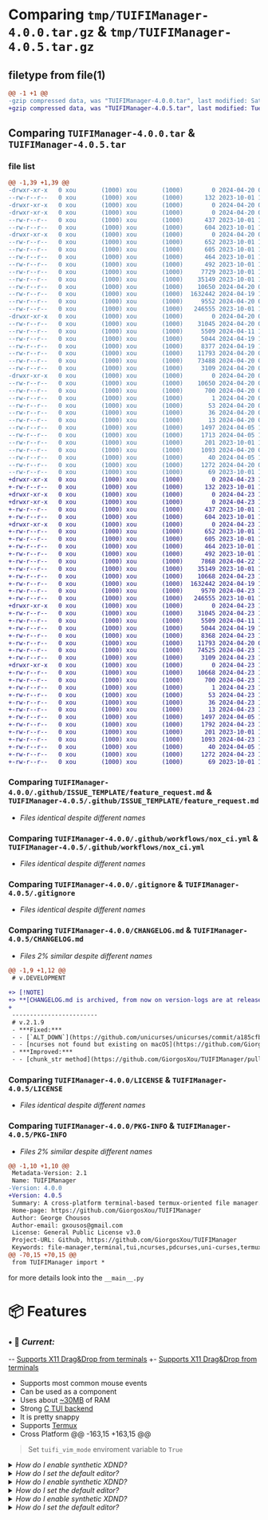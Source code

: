 # Comparing `tmp/TUIFIManager-4.0.0.tar.gz` & `tmp/TUIFIManager-4.0.5.tar.gz`

## filetype from file(1)

```diff
@@ -1 +1 @@
-gzip compressed data, was "TUIFIManager-4.0.0.tar", last modified: Sat Apr 20 09:35:48 2024, max compression
+gzip compressed data, was "TUIFIManager-4.0.5.tar", last modified: Tue Apr 23 17:46:12 2024, max compression
```

## Comparing `TUIFIManager-4.0.0.tar` & `TUIFIManager-4.0.5.tar`

### file list

```diff
@@ -1,39 +1,39 @@
-drwxr-xr-x   0 xou       (1000) xou       (1000)        0 2024-04-20 09:35:48.899902 TUIFIManager-4.0.0/
--rw-r--r--   0 xou       (1000) xou       (1000)      132 2023-10-01 12:46:14.000000 TUIFIManager-4.0.0/.gitattributes
-drwxr-xr-x   0 xou       (1000) xou       (1000)        0 2024-04-20 09:35:48.893235 TUIFIManager-4.0.0/.github/
-drwxr-xr-x   0 xou       (1000) xou       (1000)        0 2024-04-20 09:35:48.896569 TUIFIManager-4.0.0/.github/ISSUE_TEMPLATE/
--rw-r--r--   0 xou       (1000) xou       (1000)      437 2023-10-01 12:46:14.000000 TUIFIManager-4.0.0/.github/ISSUE_TEMPLATE/bug_report.md
--rw-r--r--   0 xou       (1000) xou       (1000)      604 2023-10-01 12:46:14.000000 TUIFIManager-4.0.0/.github/ISSUE_TEMPLATE/feature_request.md
-drwxr-xr-x   0 xou       (1000) xou       (1000)        0 2024-04-20 09:35:48.896569 TUIFIManager-4.0.0/.github/workflows/
--rw-r--r--   0 xou       (1000) xou       (1000)      652 2023-10-01 12:46:14.000000 TUIFIManager-4.0.0/.github/workflows/nox_ci.yml
--rw-r--r--   0 xou       (1000) xou       (1000)      605 2023-10-01 12:46:14.000000 TUIFIManager-4.0.0/.gitignore
--rw-r--r--   0 xou       (1000) xou       (1000)      464 2023-10-01 12:46:14.000000 TUIFIManager-4.0.0/.scrutinizer.yml
--rw-r--r--   0 xou       (1000) xou       (1000)      492 2023-10-01 12:46:14.000000 TUIFIManager-4.0.0/.sourcery.yaml
--rw-r--r--   0 xou       (1000) xou       (1000)     7729 2023-10-01 12:46:14.000000 TUIFIManager-4.0.0/CHANGELOG.md
--rw-r--r--   0 xou       (1000) xou       (1000)    35149 2023-10-01 12:46:14.000000 TUIFIManager-4.0.0/LICENSE
--rw-r--r--   0 xou       (1000) xou       (1000)    10650 2024-04-20 09:35:48.899902 TUIFIManager-4.0.0/PKG-INFO
--rw-r--r--   0 xou       (1000) xou       (1000)  1632442 2024-04-19 15:58:04.000000 TUIFIManager-4.0.0/Peek.gif
--rw-r--r--   0 xou       (1000) xou       (1000)     9552 2024-04-20 09:09:44.000000 TUIFIManager-4.0.0/README.md
--rw-r--r--   0 xou       (1000) xou       (1000)   246555 2023-10-01 12:46:14.000000 TUIFIManager-4.0.0/TUIFI.png
-drwxr-xr-x   0 xou       (1000) xou       (1000)        0 2024-04-20 09:35:48.899902 TUIFIManager-4.0.0/TUIFIManager/
--rw-r--r--   0 xou       (1000) xou       (1000)    31045 2024-04-20 08:55:24.000000 TUIFIManager-4.0.0/TUIFIManager/TUIFIProfile.py
--rw-r--r--   0 xou       (1000) xou       (1000)     5509 2024-04-11 13:08:50.000000 TUIFIManager-4.0.0/TUIFIManager/TUIFile.py
--rw-r--r--   0 xou       (1000) xou       (1000)     5044 2024-04-19 15:56:05.000000 TUIFIManager-4.0.0/TUIFIManager/TUIMenu.py
--rw-r--r--   0 xou       (1000) xou       (1000)     8377 2024-04-19 15:58:04.000000 TUIFIManager-4.0.0/TUIFIManager/TUISynthXDND.py
--rw-r--r--   0 xou       (1000) xou       (1000)    11793 2024-04-20 08:55:32.000000 TUIFIManager-4.0.0/TUIFIManager/TUItilities.py
--rw-r--r--   0 xou       (1000) xou       (1000)    73488 2024-04-20 09:24:19.000000 TUIFIManager-4.0.0/TUIFIManager/__init__.py
--rw-r--r--   0 xou       (1000) xou       (1000)     3109 2024-04-20 09:24:48.000000 TUIFIManager-4.0.0/TUIFIManager/__main__.py
-drwxr-xr-x   0 xou       (1000) xou       (1000)        0 2024-04-20 09:35:48.899902 TUIFIManager-4.0.0/TUIFIManager.egg-info/
--rw-r--r--   0 xou       (1000) xou       (1000)    10650 2024-04-20 09:35:48.000000 TUIFIManager-4.0.0/TUIFIManager.egg-info/PKG-INFO
--rw-r--r--   0 xou       (1000) xou       (1000)      700 2024-04-20 09:35:48.000000 TUIFIManager-4.0.0/TUIFIManager.egg-info/SOURCES.txt
--rw-r--r--   0 xou       (1000) xou       (1000)        1 2024-04-20 09:35:48.000000 TUIFIManager-4.0.0/TUIFIManager.egg-info/dependency_links.txt
--rw-r--r--   0 xou       (1000) xou       (1000)       53 2024-04-20 09:35:48.000000 TUIFIManager-4.0.0/TUIFIManager.egg-info/entry_points.txt
--rw-r--r--   0 xou       (1000) xou       (1000)       36 2024-04-20 09:35:48.000000 TUIFIManager-4.0.0/TUIFIManager.egg-info/requires.txt
--rw-r--r--   0 xou       (1000) xou       (1000)       13 2024-04-20 09:35:48.000000 TUIFIManager-4.0.0/TUIFIManager.egg-info/top_level.txt
--rw-r--r--   0 xou       (1000) xou       (1000)     1497 2024-04-05 13:07:00.000000 TUIFIManager-4.0.0/flake.lock
--rw-r--r--   0 xou       (1000) xou       (1000)     1713 2024-04-05 19:20:12.000000 TUIFIManager-4.0.0/flake.nix
--rw-r--r--   0 xou       (1000) xou       (1000)      201 2023-10-01 12:46:14.000000 TUIFIManager-4.0.0/noxfile.py
--rw-r--r--   0 xou       (1000) xou       (1000)     1093 2024-04-20 09:23:34.000000 TUIFIManager-4.0.0/pyproject.toml
--rw-r--r--   0 xou       (1000) xou       (1000)       40 2024-04-05 13:07:00.000000 TUIFIManager-4.0.0/requirements.txt
--rw-r--r--   0 xou       (1000) xou       (1000)     1272 2024-04-20 09:35:48.899902 TUIFIManager-4.0.0/setup.cfg
--rw-r--r--   0 xou       (1000) xou       (1000)       69 2023-10-01 12:46:14.000000 TUIFIManager-4.0.0/setup.py
+drwxr-xr-x   0 xou       (1000) xou       (1000)        0 2024-04-23 17:46:12.939638 TUIFIManager-4.0.5/
+-rw-r--r--   0 xou       (1000) xou       (1000)      132 2023-10-01 12:46:14.000000 TUIFIManager-4.0.5/.gitattributes
+drwxr-xr-x   0 xou       (1000) xou       (1000)        0 2024-04-23 17:46:12.919638 TUIFIManager-4.0.5/.github/
+drwxr-xr-x   0 xou       (1000) xou       (1000)        0 2024-04-23 17:46:12.936304 TUIFIManager-4.0.5/.github/ISSUE_TEMPLATE/
+-rw-r--r--   0 xou       (1000) xou       (1000)      437 2023-10-01 12:46:14.000000 TUIFIManager-4.0.5/.github/ISSUE_TEMPLATE/bug_report.md
+-rw-r--r--   0 xou       (1000) xou       (1000)      604 2023-10-01 12:46:14.000000 TUIFIManager-4.0.5/.github/ISSUE_TEMPLATE/feature_request.md
+drwxr-xr-x   0 xou       (1000) xou       (1000)        0 2024-04-23 17:46:12.939638 TUIFIManager-4.0.5/.github/workflows/
+-rw-r--r--   0 xou       (1000) xou       (1000)      652 2023-10-01 12:46:14.000000 TUIFIManager-4.0.5/.github/workflows/nox_ci.yml
+-rw-r--r--   0 xou       (1000) xou       (1000)      605 2023-10-01 12:46:14.000000 TUIFIManager-4.0.5/.gitignore
+-rw-r--r--   0 xou       (1000) xou       (1000)      464 2023-10-01 12:46:14.000000 TUIFIManager-4.0.5/.scrutinizer.yml
+-rw-r--r--   0 xou       (1000) xou       (1000)      492 2023-10-01 12:46:14.000000 TUIFIManager-4.0.5/.sourcery.yaml
+-rw-r--r--   0 xou       (1000) xou       (1000)     7868 2024-04-22 12:52:13.000000 TUIFIManager-4.0.5/CHANGELOG.md
+-rw-r--r--   0 xou       (1000) xou       (1000)    35149 2023-10-01 12:46:14.000000 TUIFIManager-4.0.5/LICENSE
+-rw-r--r--   0 xou       (1000) xou       (1000)    10668 2024-04-23 17:46:12.939638 TUIFIManager-4.0.5/PKG-INFO
+-rw-r--r--   0 xou       (1000) xou       (1000)  1632442 2024-04-19 15:58:04.000000 TUIFIManager-4.0.5/Peek.gif
+-rw-r--r--   0 xou       (1000) xou       (1000)     9570 2024-04-23 13:43:58.000000 TUIFIManager-4.0.5/README.md
+-rw-r--r--   0 xou       (1000) xou       (1000)   246555 2023-10-01 12:46:14.000000 TUIFIManager-4.0.5/TUIFI.png
+drwxr-xr-x   0 xou       (1000) xou       (1000)        0 2024-04-23 17:46:12.939638 TUIFIManager-4.0.5/TUIFIManager/
+-rw-r--r--   0 xou       (1000) xou       (1000)    31045 2024-04-23 17:34:12.000000 TUIFIManager-4.0.5/TUIFIManager/TUIFIProfile.py
+-rw-r--r--   0 xou       (1000) xou       (1000)     5509 2024-04-11 13:08:50.000000 TUIFIManager-4.0.5/TUIFIManager/TUIFile.py
+-rw-r--r--   0 xou       (1000) xou       (1000)     5044 2024-04-19 15:56:05.000000 TUIFIManager-4.0.5/TUIFIManager/TUIMenu.py
+-rw-r--r--   0 xou       (1000) xou       (1000)     8368 2024-04-23 15:42:02.000000 TUIFIManager-4.0.5/TUIFIManager/TUISynthXDND.py
+-rw-r--r--   0 xou       (1000) xou       (1000)    11793 2024-04-20 08:55:32.000000 TUIFIManager-4.0.5/TUIFIManager/TUItilities.py
+-rw-r--r--   0 xou       (1000) xou       (1000)    74525 2024-04-23 17:42:38.000000 TUIFIManager-4.0.5/TUIFIManager/__init__.py
+-rw-r--r--   0 xou       (1000) xou       (1000)     3109 2024-04-23 17:45:25.000000 TUIFIManager-4.0.5/TUIFIManager/__main__.py
+drwxr-xr-x   0 xou       (1000) xou       (1000)        0 2024-04-23 17:46:12.939638 TUIFIManager-4.0.5/TUIFIManager.egg-info/
+-rw-r--r--   0 xou       (1000) xou       (1000)    10668 2024-04-23 17:46:12.000000 TUIFIManager-4.0.5/TUIFIManager.egg-info/PKG-INFO
+-rw-r--r--   0 xou       (1000) xou       (1000)      700 2024-04-23 17:46:12.000000 TUIFIManager-4.0.5/TUIFIManager.egg-info/SOURCES.txt
+-rw-r--r--   0 xou       (1000) xou       (1000)        1 2024-04-23 17:46:12.000000 TUIFIManager-4.0.5/TUIFIManager.egg-info/dependency_links.txt
+-rw-r--r--   0 xou       (1000) xou       (1000)       53 2024-04-23 17:46:12.000000 TUIFIManager-4.0.5/TUIFIManager.egg-info/entry_points.txt
+-rw-r--r--   0 xou       (1000) xou       (1000)       36 2024-04-23 17:46:12.000000 TUIFIManager-4.0.5/TUIFIManager.egg-info/requires.txt
+-rw-r--r--   0 xou       (1000) xou       (1000)       13 2024-04-23 17:46:12.000000 TUIFIManager-4.0.5/TUIFIManager.egg-info/top_level.txt
+-rw-r--r--   0 xou       (1000) xou       (1000)     1497 2024-04-05 13:07:00.000000 TUIFIManager-4.0.5/flake.lock
+-rw-r--r--   0 xou       (1000) xou       (1000)     1792 2024-04-23 13:02:57.000000 TUIFIManager-4.0.5/flake.nix
+-rw-r--r--   0 xou       (1000) xou       (1000)      201 2023-10-01 12:46:14.000000 TUIFIManager-4.0.5/noxfile.py
+-rw-r--r--   0 xou       (1000) xou       (1000)     1093 2024-04-23 17:43:22.000000 TUIFIManager-4.0.5/pyproject.toml
+-rw-r--r--   0 xou       (1000) xou       (1000)       40 2024-04-05 13:07:00.000000 TUIFIManager-4.0.5/requirements.txt
+-rw-r--r--   0 xou       (1000) xou       (1000)     1272 2024-04-23 17:46:12.939638 TUIFIManager-4.0.5/setup.cfg
+-rw-r--r--   0 xou       (1000) xou       (1000)       69 2023-10-01 12:46:14.000000 TUIFIManager-4.0.5/setup.py
```

### Comparing `TUIFIManager-4.0.0/.github/ISSUE_TEMPLATE/feature_request.md` & `TUIFIManager-4.0.5/.github/ISSUE_TEMPLATE/feature_request.md`

 * *Files identical despite different names*

### Comparing `TUIFIManager-4.0.0/.github/workflows/nox_ci.yml` & `TUIFIManager-4.0.5/.github/workflows/nox_ci.yml`

 * *Files identical despite different names*

### Comparing `TUIFIManager-4.0.0/.gitignore` & `TUIFIManager-4.0.5/.gitignore`

 * *Files identical despite different names*

### Comparing `TUIFIManager-4.0.0/CHANGELOG.md` & `TUIFIManager-4.0.5/CHANGELOG.md`

 * *Files 2% similar despite different names*

```diff
@@ -1,9 +1,12 @@
 # v.DEVELOPMENT
 
+> [!NOTE]
+> **[CHANGELOG.md is archived, from now on version-logs are at releases](https://github.com/GiorgosXou/TUIFIManager/releases)**
+
 ------------------------
 # v.2.1.9
 - ***Fixed:***
 - - [`ALT_DOWN`](https://github.com/unicurses/unicurses/commit/a185cfb930d783f55c1efccd35e9ae23c0208a6e#diff-4f9493a5a3fb9e08d28013e7923bf5856d4368d076222caaa60c9a5e4a421f8c)
 - - [ncurses not found but existing on macOS](https://github.com/GiorgosXou/TUIFIManager/issues/28)
 - ***Improved:***
 - - [chunk_str method](https://github.com/GiorgosXou/TUIFIManager/pull/31)
```

### Comparing `TUIFIManager-4.0.0/LICENSE` & `TUIFIManager-4.0.5/LICENSE`

 * *Files identical despite different names*

### Comparing `TUIFIManager-4.0.0/PKG-INFO` & `TUIFIManager-4.0.5/PKG-INFO`

 * *Files 2% similar despite different names*

```diff
@@ -1,10 +1,10 @@
 Metadata-Version: 2.1
 Name: TUIFIManager
-Version: 4.0.0
+Version: 4.0.5
 Summary: A cross-platform terminal-based termux-oriented file manager.
 Home-page: https://github.com/GiorgosXou/TUIFIManager
 Author: George Chousos
 Author-email: gxousos@gmail.com
 License: General Public License v3.0
 Project-URL: Github, https://github.com/GiorgosXou/TUIFIManager
 Keywords: file-manager,terminal,tui,ncurses,pdcurses,uni-curses,termux,vim,vim-motions,cross-platform
@@ -70,15 +70,15 @@
 from TUIFIManager import *
 ```
 for more details look into the `__main__.py`
 
 
 # 📦 Features 
 ### • 📌 *Current:*
-- [Supports X11 Drag&Drop from terminals](#-customization 'set `tuifi_synth_dnd` enviroment variable to `True`. `pip install pynput PySide6 python-xlib`...')
+- [Supports X11 Drag&Drop from terminals](#-customization 'set `tuifi_synth_dnd` enviroment variable to `True`. `pip install requests pynput PySide6 python-xlib`...')
 - Supports most common mouse events 
 - Can be used as a component
 - Uses about [~30MB](## '80mb with synthetic xdnd') of RAM
 - Strong [C TUI backend](https://github.com/unicurses/unicurses 'Via Uni-Curses, a NCurses\\PDCurses wrapper')
 - It is pretty snappy <!-- Kinda lol -->
 - Supports [Termux](https://github.com/termux) 
 - Cross Platform 
@@ -163,15 +163,15 @@
 
 > Set `tuifi_vim_mode` enviroment variable to `True`
 
 </details>
 <details>
 <summary><i>How do I enable synthetic XDND?</i></summary>
 
-> set `tuifi_synth_dnd` enviroment variable to `True`. `pip install pynput PySide6 python-xlib`. Know it's expirimental! You'll need to adapt to it slightly, **use it as: Drag&drop + click afterwords where you want the file to be dropped.** [See also](https://github.com/GiorgosXou/TUIFIManager/discussions/92) and [this issue](https://github.com/GiorgosXou/TUIFIManager/issues/21)
+> set `tuifi_synth_dnd` enviroment variable to `True`. `pip install requests pynput PySide6 python-xlib`. Know it's expirimental! You'll need to adapt to it slightly, **use it as: Drag&drop + click afterwords where you want the file to be dropped.** [See also](https://github.com/GiorgosXou/TUIFIManager/discussions/92) and [this issue](https://github.com/GiorgosXou/TUIFIManager/issues/21)
 
 </details>
 <details>
 <summary><i>How do I set the default editor?</i></summary>
 
 > Set `tuifi_default_editor` enviroment variable to `vim` or whatever you prefer
```

#### html2text {}

```diff
@@ -1,8 +1,8 @@
-Metadata-Version: 2.1 Name: TUIFIManager Version: 4.0.0 Summary: A cross-
+Metadata-Version: 2.1 Name: TUIFIManager Version: 4.0.5 Summary: A cross-
 platform terminal-based termux-oriented file manager. Home-page: https://
 github.com/GiorgosXou/TUIFIManager Author: George Chousos Author-email:
 gxousos@gmail.com License: General Public License v3.0 Project-URL: Github,
 https://github.com/GiorgosXou/TUIFIManager Keywords: file-
 manager,terminal,tui,ncurses,pdcurses,uni-curses,termux,vim,vim-motions,cross-
 platform Platform: unix Platform: linux Platform: osx Platform: cygwin
 Platform: windows Classifier: Intended Audience :: Developers Classifier:
@@ -27,17 +27,17 @@
 # âï¸ Installation ```terminal sudo pip3 install tuifimanager --upgrade ```
 ```terminal pip3 install TUIFIManager --upgrade ``` or just ^^^ if it works for
 you. *(eg. on termux?)* # ð¥ Usage Run `tuifi` in your terminal to use it as
 is or import it in one of your [Uni-Curses](https://github.com/unicurses/
 unicurses) project as a component like: ```python from TUIFIManager import *
 ``` for more details look into the `__main__.py` # ð¦ Features ### â¢ ð
 *Current:* - [Supports X11 Drag&Drop from terminals](#-customization 'set
-`tuifi_synth_dnd` enviroment variable to `True`. `pip install pynput PySide6
-python-xlib`...') - Supports most common mouse events - Can be used as a
-component - Uses about [~30MB](## '80mb with synthetic xdnd') of RAM - Strong
+`tuifi_synth_dnd` enviroment variable to `True`. `pip install requests pynput
+PySide6 python-xlib`...') - Supports most common mouse events - Can be used as
+a component - Uses about [~30MB](## '80mb with synthetic xdnd') of RAM - Strong
 [C TUI backend](https://github.com/unicurses/unicurses 'Via Uni-Curses, a
 NCurses\\PDCurses wrapper') - It is pretty snappy - Supports [Termux](https://
 github.com/termux) - Cross Platform - and more ### â¢ ð® *Desired:* - Macros
 - [Treeview](## 'Via a `WindowPad`') - Undo\Redo - Improved UI - Multiple tabs
 - [Sixel support](https://github.com/GiorgosXou/TUIFIManager/issues/
 86#issuecomment-2016846146) - Effect on cutted Files - Multithread performance
 # â¨ï¸ Keybindings In `vim_mode` both normal and vim shortcuts work | Normal
@@ -77,16 +77,16 @@
 in `vim_mode`. In this case you can first press space-bar before proceeding
 with `owv` or with any other already reserved starting key, or just change it.
 **Additionally** there are also some "static" ones like the `m`+character which
 marks the current directory into the character, so you can navigate back to it
 by using \` or `;`+that_character # ð Documentation Work in progress
 ð ï¸ð ... # ð­ Customization How do I enable vim_mode? > Set
 `tuifi_vim_mode` enviroment variable to `True` How do I enable synthetic XDND?
-> set `tuifi_synth_dnd` enviroment variable to `True`. `pip install pynput
-PySide6 python-xlib`. Know it's expirimental! You'll need to adapt to it
+> set `tuifi_synth_dnd` enviroment variable to `True`. `pip install requests
+pynput PySide6 python-xlib`. Know it's expirimental! You'll need to adapt to it
 slightly, **use it as: Drag&drop + click afterwords where you want the file to
 be dropped.** [See also](https://github.com/GiorgosXou/TUIFIManager/
 discussions/92) and [this issue](https://github.com/GiorgosXou/TUIFIManager/
 issues/21) How do I set the default editor? > Set `tuifi_default_editor`
 enviroment variable to `vim` or whatever you prefer How do I disable the auto-
 find-mode? > You can just set `tuifi_auto_find_on_typing` enviroment variable
 to `False` How do I change the scroll sensitivity? > You can set either or both
```

### Comparing `TUIFIManager-4.0.0/Peek.gif` & `TUIFIManager-4.0.5/Peek.gif`

 * *Files identical despite different names*

### Comparing `TUIFIManager-4.0.0/README.md` & `TUIFIManager-4.0.5/README.md`

 * *Files 1% similar despite different names*

```diff
@@ -41,15 +41,15 @@
 from TUIFIManager import *
 ```
 for more details look into the `__main__.py`
 
 
 # 📦 Features 
 ### • 📌 *Current:*
-- [Supports X11 Drag&Drop from terminals](#-customization 'set `tuifi_synth_dnd` enviroment variable to `True`. `pip install pynput PySide6 python-xlib`...')
+- [Supports X11 Drag&Drop from terminals](#-customization 'set `tuifi_synth_dnd` enviroment variable to `True`. `pip install requests pynput PySide6 python-xlib`...')
 - Supports most common mouse events 
 - Can be used as a component
 - Uses about [~30MB](## '80mb with synthetic xdnd') of RAM
 - Strong [C TUI backend](https://github.com/unicurses/unicurses 'Via Uni-Curses, a NCurses\\PDCurses wrapper')
 - It is pretty snappy <!-- Kinda lol -->
 - Supports [Termux](https://github.com/termux) 
 - Cross Platform 
@@ -134,15 +134,15 @@
 
 > Set `tuifi_vim_mode` enviroment variable to `True`
 
 </details>
 <details>
 <summary><i>How do I enable synthetic XDND?</i></summary>
 
-> set `tuifi_synth_dnd` enviroment variable to `True`. `pip install pynput PySide6 python-xlib`. Know it's expirimental! You'll need to adapt to it slightly, **use it as: Drag&drop + click afterwords where you want the file to be dropped.** [See also](https://github.com/GiorgosXou/TUIFIManager/discussions/92) and [this issue](https://github.com/GiorgosXou/TUIFIManager/issues/21)
+> set `tuifi_synth_dnd` enviroment variable to `True`. `pip install requests pynput PySide6 python-xlib`. Know it's expirimental! You'll need to adapt to it slightly, **use it as: Drag&drop + click afterwords where you want the file to be dropped.** [See also](https://github.com/GiorgosXou/TUIFIManager/discussions/92) and [this issue](https://github.com/GiorgosXou/TUIFIManager/issues/21)
 
 </details>
 <details>
 <summary><i>How do I set the default editor?</i></summary>
 
 > Set `tuifi_default_editor` enviroment variable to `vim` or whatever you prefer
```

#### html2text {}

```diff
@@ -12,17 +12,17 @@
 # âï¸ Installation ```terminal sudo pip3 install tuifimanager --upgrade ```
 ```terminal pip3 install TUIFIManager --upgrade ``` or just ^^^ if it works for
 you. *(eg. on termux?)* # ð¥ Usage Run `tuifi` in your terminal to use it as
 is or import it in one of your [Uni-Curses](https://github.com/unicurses/
 unicurses) project as a component like: ```python from TUIFIManager import *
 ``` for more details look into the `__main__.py` # ð¦ Features ### â¢ ð
 *Current:* - [Supports X11 Drag&Drop from terminals](#-customization 'set
-`tuifi_synth_dnd` enviroment variable to `True`. `pip install pynput PySide6
-python-xlib`...') - Supports most common mouse events - Can be used as a
-component - Uses about [~30MB](## '80mb with synthetic xdnd') of RAM - Strong
+`tuifi_synth_dnd` enviroment variable to `True`. `pip install requests pynput
+PySide6 python-xlib`...') - Supports most common mouse events - Can be used as
+a component - Uses about [~30MB](## '80mb with synthetic xdnd') of RAM - Strong
 [C TUI backend](https://github.com/unicurses/unicurses 'Via Uni-Curses, a
 NCurses\\PDCurses wrapper') - It is pretty snappy - Supports [Termux](https://
 github.com/termux) - Cross Platform - and more ### â¢ ð® *Desired:* - Macros
 - [Treeview](## 'Via a `WindowPad`') - Undo\Redo - Improved UI - Multiple tabs
 - [Sixel support](https://github.com/GiorgosXou/TUIFIManager/issues/
 86#issuecomment-2016846146) - Effect on cutted Files - Multithread performance
 # â¨ï¸ Keybindings In `vim_mode` both normal and vim shortcuts work | Normal
@@ -62,16 +62,16 @@
 in `vim_mode`. In this case you can first press space-bar before proceeding
 with `owv` or with any other already reserved starting key, or just change it.
 **Additionally** there are also some "static" ones like the `m`+character which
 marks the current directory into the character, so you can navigate back to it
 by using \` or `;`+that_character # ð Documentation Work in progress
 ð ï¸ð ... # ð­ Customization How do I enable vim_mode? > Set
 `tuifi_vim_mode` enviroment variable to `True` How do I enable synthetic XDND?
-> set `tuifi_synth_dnd` enviroment variable to `True`. `pip install pynput
-PySide6 python-xlib`. Know it's expirimental! You'll need to adapt to it
+> set `tuifi_synth_dnd` enviroment variable to `True`. `pip install requests
+pynput PySide6 python-xlib`. Know it's expirimental! You'll need to adapt to it
 slightly, **use it as: Drag&drop + click afterwords where you want the file to
 be dropped.** [See also](https://github.com/GiorgosXou/TUIFIManager/
 discussions/92) and [this issue](https://github.com/GiorgosXou/TUIFIManager/
 issues/21) How do I set the default editor? > Set `tuifi_default_editor`
 enviroment variable to `vim` or whatever you prefer How do I disable the auto-
 find-mode? > You can just set `tuifi_auto_find_on_typing` enviroment variable
 to `False` How do I change the scroll sensitivity? > You can set either or both
```

### Comparing `TUIFIManager-4.0.0/TUIFI.png` & `TUIFIManager-4.0.5/TUIFI.png`

 * *Files identical despite different names*

### Comparing `TUIFIManager-4.0.0/TUIFIManager/TUIFIProfile.py` & `TUIFIManager-4.0.5/TUIFIManager/TUIFIProfile.py`

 * *Files identical despite different names*

### Comparing `TUIFIManager-4.0.0/TUIFIManager/TUIFile.py` & `TUIFIManager-4.0.5/TUIFIManager/TUIFile.py`

 * *Files identical despite different names*

### Comparing `TUIFIManager-4.0.0/TUIFIManager/TUIMenu.py` & `TUIFIManager-4.0.5/TUIFIManager/TUIMenu.py`

 * *Files identical despite different names*

### Comparing `TUIFIManager-4.0.0/TUIFIManager/TUISynthXDND.py` & `TUIFIManager-4.0.5/TUIFIManager/TUISynthXDND.py`

 * *Files 1% similar despite different names*

```diff
@@ -14,15 +14,15 @@
 import sys
 import re
 
 
 
 class writerr(object):
     def write(self, data): # Ignore warning
-        if not data == "sys:1: Warning: g_main_context_pop_thread_default: assertion 'stack != NULL' failed\n":
+        if not data.endswith("g_main_context_pop_thread_default: assertion 'stack != NULL' failed\n"):
             print(data)
 
 sys.stderr = writerr() # WARN: pyside\qt getting wild, cause cutie aint thread safe | VERY SuS thought
 
 # os.environ['QT_LOGGING_RULES'] = 'qt.qpa.input*.debug=false; *.debug=false; qt.*.debug=false; driver.*.debug=false'
 # os.environ["QT_LOGGING_RULES"] = '*.debug=false;qt.accessibility.cache.warning=false;qt.qpa.events.warning=false;qt.qpa.fonts.warning=false;qt.qpa.gl.warning=false;qt.qpa.input.devices.warning=false;qt.qpa.screen.warning=false;qt.qpa.xcb.warning=false;qt.text.font.db.warning=false;qt.xkb.compose.warning=false' # https://stackoverflow.com/questions/68809878/how-do-you-silence-console-messages-from-matplotlib-with-pyqt5-backend
```

### Comparing `TUIFIManager-4.0.0/TUIFIManager/TUItilities.py` & `TUIFIManager-4.0.5/TUIFIManager/TUItilities.py`

 * *Files identical despite different names*

### Comparing `TUIFIManager-4.0.0/TUIFIManager/__init__.py` & `TUIFIManager-4.0.5/TUIFIManager/__init__.py`

 * *Files 0% similar despite different names*

```diff
@@ -3,15 +3,15 @@
 
 from     contextlib import contextmanager
 from     send2trash import send2trash
 from      functools import partial
 from        pathlib import Path
 from         typing import Optional, Final
 from           time import time
-from             os import sep, access, W_OK
+from             os import sep, access, W_OK, R_OK
 from           math import log10
 from        os.path import basename
 from       .TUIMenu import TUIMenu
 from       .TUIFile import TUIFile
 from   .TUItilities import WindowPad, Cd, Label, END_MOUSE, BEGIN_MOUSE, BEGIN_MOUSE, END_MOUSE, IS_WINDOWS, HOME_DIR, IS_TERMUX
 from  .TUIFIProfile import TUIFIProfiles, DEFAULT_PROFILE , DEFAULT_WITH, DEFAULT_OPENER
 import   subprocess
@@ -19,15 +19,15 @@
 import       shutil
 import       signal
 import         json
 import          ast
 import           re
 import           os
 
-__version__: Final[str] = "4.0.0"
+__version__: Final[str] = "4.0.5"
 
 PADDING_LEFT   = 2
 PADDING_RIGHT  = 2
 PADDING_TOP    = 1
 PADDING_BOTTOM = 0
 
 SCROLL_SENSITIVITY      = int(os.getenv('tuifi_scroll_sensitivity'     , 1))
@@ -259,14 +259,17 @@
         self.files.append(file_)
         self.__set_coordinates(file_)
 
 
     basename = ''
     def load_files(self, directory, suffixes=[]):  # DON'T load and then don't show :P
         directory = os.path.realpath(os.path.normpath(directory))
+        if not access(directory, R_OK):
+            self.__set_label_text(f'NO READ PERMISSION: "{directory}"')
+            return []
         if not os.path.isdir(directory):
             raise FileNotFoundError(f'DirectoryNotFound: "{directory}"')
         if not suffixes:
             suffixes = self.suffixes
 
         order = self.get_order_of(directory)
         self.is_order_reversed = order[1]
@@ -404,17 +407,17 @@
 
         multiple = self.__count_selected > 1
         if not os.path.isdir(directory) or multiple: # if there is at least one file that it is not a directory OR multiple selected files that they are whatever, then: ... (Now it makes sense why `not isdir`)
             prof = f'/{os.path.splitext(directory)[1][1:]}'
             open_with = TUIFIProfiles.get(prof, DEFAULT_PROFILE).open_with
             return self.__try_open_with(directory, open_with, multiple) # TODO: check if the multiple selected files are folders and open them in new tabs
 
-        self.__reset_open()
-        self.load_files(directory, suffixes)
+        if not self.load_files(directory, suffixes): return []
         if not self.is_in_find_mode: self.__set_label_text(f'[{len(self.files)-1:04}]' + (' [▼] ' if self.is_order_reversed else ' [▲] ') + directory ) # just because i know that len is stored as variable,  that's why i don;t count them in for loop
+        self.__reset_open()
         self.draw()
         return self.files
 
 
     def refresh(self):
         super().refresh()
         self.menu.refresh()
@@ -549,27 +552,32 @@
                     if f.is_selected:
                         f_list.append(QUrl.fromLocalFile(self.directory + sep + f.name))
                 return f_list
             elif self.__pre_pressed_file:
                 return [QUrl.fromLocalFile(self.directory + sep + self.__pre_pressed_file.name)]
 
 
-        def handle_gui_to_tui_dropped_file(self, file_url, type): #TODO: Custom user actions on link patterns: eg. clone git, save at folder xy, etc.
+        def handle_gui_to_tui_dropped_file(self, file_url, type): #TODO: Custom user actions on link patterns: eg. clone git, save at folder xy, etc. + TODO: if dropped on folder
+            self.is_focused = False
             self.__set_label_text(f'DROPPED: {file_url}')
             if type == 1:
-                self.__set_label_text("It's on the todo list :P") #TODO: handle files
+                name = os.path.basename(file_url)
+                shutil.move(file_url, self.directory + sep + name)
+                self.__sub_handle_creation_of(name, self.get_profile(file_url)) # TODO: for other non \file_extensions
+                self.__set_label_text(f'MOVED: {name}')
+                self.refresh() #for some reason refresh is needed that's SuS. Should look on download too
             elif type == 0:
                 self.download(file_url, self.directory + sep)
             elif file_url.startswith('data:') and not file_url.find('base64') == -1:
                 extension = mimetypes.guess_extension(file_url.split(';')[0].split(':')[1])
                 filename = self.get_available_filename('download'+extension)
                 self.save(self.directory, filename, base64.b64decode(file_url[file_url.find('4')+1:])) # 4 is from base64
             else:
                 self.__set_label_text(f'DROPPED UNHANDLED: {file_url}')
-
+            self.is_focused = True
                 # r = requests.get(file_url) # , stream=True
                 # r.headers.get('filename')
                 # unicurses.mvwaddwstr(self.pad,0,0,f'is downloadable: {r.headers}')
 
                 # from urllib.request import urlopen 
                 # response = urlopen(file_url)
                 # filename = response.headers.get_filename()
@@ -808,15 +816,15 @@
         """
         self.__is_cut = False
         self.__stack_files_for_action()
 
 
     def __set_label_on_copy(self,size):
         length = len(self.__temp__copied_files)
-        text   = f'{length} files [{size} bytes]' if length > 1 else f'{self.__temp__copied_files[0].name}'  
+        text   = f'{length} files [{self.convert_bytes(size)}]' if length > 1 else f'{self.__temp__copied_files[0].name}'
         action = 'CUTED' if self.__is_cut else 'COPIED'
         self.__set_label_text(f'[{action}]: {text}')
 
 
     def __stack_files_for_action(self):
         """
         this function is TEMPORARY and will be REMOVED,
@@ -975,14 +983,15 @@
             self.__clicked_file                 = self.files[i]
             return False
         elif event in (unicurses.KEY_ENTER,10,unicurses.KEY_RESIZE,unicurses.KEY_MOUSE,unicurses.KEY_HOME , unicurses.KEY_DC) or unicurses.keyname(event) in ('kxOUT','kxIN'): # Ignore this shit :P
             return False
         else:
             self.__temp_findname += unicurses.RCCHAR(event)
 
+        self.__pre_hov = None
         self.find_file(self.__temp_findname)
         self.__set_label_text(f'SEARCH: {self.__temp_findname}')
         i = 0 if len(self.files) == 1 else 1
         self.__clicked_file          = self.files[i]
         self.__index_of_clicked_file = i
 
         self.scroll_to_file(self.__clicked_file, True, True)
@@ -1241,20 +1250,29 @@
 
     def create_new_file  (self): self.create_new('file'  )
     def create_new_folder(self): self.create_new('folder')
 
     def __int_len(self, n): # https://stackoverflow.com/a/2189827/11465149
         return int(log10(n))+1 if n != 0 else 0
 
+    size_units = ('bytes', 'KB', 'MB', 'GB', 'TB')
+    def convert_bytes(self, num): #WARN: https://stackoverflow.com/a/63839503/11465149 | https://stackoverflow.com/a/78117390/11465149
+        step_unit = 1000.0
+        for x in self.size_units:
+            if num < step_unit:
+                if x[0] == 'b': return "%i %s" % (num, x)
+                return "%3.1f %s" % (num, x)
+            num /= step_unit
+
     def __set_label_on_file_selection(self, index=None, file=None):
         if not self.info_label: return
         file = file if file else self.__clicked_file
         index= index if index else self.__index_of_clicked_file
         path = self.directory + sep + file.name
-        info = f'[{os.path.getsize(path)} bytes]' if os.path.isfile(path) else ''
+        info = f'[{self.convert_bytes(os.path.getsize(path))}]' if os.path.isfile(path) else ''
         offset = self.__int_len(max(len(self.files),999)) + 3 + self.__int_len(index) + 3 + len(info) + 2
         self.info_label.text = f'[{len(self.files) - 1:04}] [{index}] {path[max(len(path) - self.info_label.width + offset, 0):]} {info}'
         # just because i know that len is stored as variable,  that's why i don;t count them in for loop
 
     def __open_clicked_file(self):
         return self.open(self.__clicked_file)
```

### Comparing `TUIFIManager-4.0.0/TUIFIManager/__main__.py` & `TUIFIManager-4.0.5/TUIFIManager/__main__.py`

 * *Files identical despite different names*

### Comparing `TUIFIManager-4.0.0/TUIFIManager.egg-info/PKG-INFO` & `TUIFIManager-4.0.5/TUIFIManager.egg-info/PKG-INFO`

 * *Files 2% similar despite different names*

```diff
@@ -1,10 +1,10 @@
 Metadata-Version: 2.1
 Name: TUIFIManager
-Version: 4.0.0
+Version: 4.0.5
 Summary: A cross-platform terminal-based termux-oriented file manager.
 Home-page: https://github.com/GiorgosXou/TUIFIManager
 Author: George Chousos
 Author-email: gxousos@gmail.com
 License: General Public License v3.0
 Project-URL: Github, https://github.com/GiorgosXou/TUIFIManager
 Keywords: file-manager,terminal,tui,ncurses,pdcurses,uni-curses,termux,vim,vim-motions,cross-platform
@@ -70,15 +70,15 @@
 from TUIFIManager import *
 ```
 for more details look into the `__main__.py`
 
 
 # 📦 Features 
 ### • 📌 *Current:*
-- [Supports X11 Drag&Drop from terminals](#-customization 'set `tuifi_synth_dnd` enviroment variable to `True`. `pip install pynput PySide6 python-xlib`...')
+- [Supports X11 Drag&Drop from terminals](#-customization 'set `tuifi_synth_dnd` enviroment variable to `True`. `pip install requests pynput PySide6 python-xlib`...')
 - Supports most common mouse events 
 - Can be used as a component
 - Uses about [~30MB](## '80mb with synthetic xdnd') of RAM
 - Strong [C TUI backend](https://github.com/unicurses/unicurses 'Via Uni-Curses, a NCurses\\PDCurses wrapper')
 - It is pretty snappy <!-- Kinda lol -->
 - Supports [Termux](https://github.com/termux) 
 - Cross Platform 
@@ -163,15 +163,15 @@
 
 > Set `tuifi_vim_mode` enviroment variable to `True`
 
 </details>
 <details>
 <summary><i>How do I enable synthetic XDND?</i></summary>
 
-> set `tuifi_synth_dnd` enviroment variable to `True`. `pip install pynput PySide6 python-xlib`. Know it's expirimental! You'll need to adapt to it slightly, **use it as: Drag&drop + click afterwords where you want the file to be dropped.** [See also](https://github.com/GiorgosXou/TUIFIManager/discussions/92) and [this issue](https://github.com/GiorgosXou/TUIFIManager/issues/21)
+> set `tuifi_synth_dnd` enviroment variable to `True`. `pip install requests pynput PySide6 python-xlib`. Know it's expirimental! You'll need to adapt to it slightly, **use it as: Drag&drop + click afterwords where you want the file to be dropped.** [See also](https://github.com/GiorgosXou/TUIFIManager/discussions/92) and [this issue](https://github.com/GiorgosXou/TUIFIManager/issues/21)
 
 </details>
 <details>
 <summary><i>How do I set the default editor?</i></summary>
 
 > Set `tuifi_default_editor` enviroment variable to `vim` or whatever you prefer
```

#### html2text {}

```diff
@@ -1,8 +1,8 @@
-Metadata-Version: 2.1 Name: TUIFIManager Version: 4.0.0 Summary: A cross-
+Metadata-Version: 2.1 Name: TUIFIManager Version: 4.0.5 Summary: A cross-
 platform terminal-based termux-oriented file manager. Home-page: https://
 github.com/GiorgosXou/TUIFIManager Author: George Chousos Author-email:
 gxousos@gmail.com License: General Public License v3.0 Project-URL: Github,
 https://github.com/GiorgosXou/TUIFIManager Keywords: file-
 manager,terminal,tui,ncurses,pdcurses,uni-curses,termux,vim,vim-motions,cross-
 platform Platform: unix Platform: linux Platform: osx Platform: cygwin
 Platform: windows Classifier: Intended Audience :: Developers Classifier:
@@ -27,17 +27,17 @@
 # âï¸ Installation ```terminal sudo pip3 install tuifimanager --upgrade ```
 ```terminal pip3 install TUIFIManager --upgrade ``` or just ^^^ if it works for
 you. *(eg. on termux?)* # ð¥ Usage Run `tuifi` in your terminal to use it as
 is or import it in one of your [Uni-Curses](https://github.com/unicurses/
 unicurses) project as a component like: ```python from TUIFIManager import *
 ``` for more details look into the `__main__.py` # ð¦ Features ### â¢ ð
 *Current:* - [Supports X11 Drag&Drop from terminals](#-customization 'set
-`tuifi_synth_dnd` enviroment variable to `True`. `pip install pynput PySide6
-python-xlib`...') - Supports most common mouse events - Can be used as a
-component - Uses about [~30MB](## '80mb with synthetic xdnd') of RAM - Strong
+`tuifi_synth_dnd` enviroment variable to `True`. `pip install requests pynput
+PySide6 python-xlib`...') - Supports most common mouse events - Can be used as
+a component - Uses about [~30MB](## '80mb with synthetic xdnd') of RAM - Strong
 [C TUI backend](https://github.com/unicurses/unicurses 'Via Uni-Curses, a
 NCurses\\PDCurses wrapper') - It is pretty snappy - Supports [Termux](https://
 github.com/termux) - Cross Platform - and more ### â¢ ð® *Desired:* - Macros
 - [Treeview](## 'Via a `WindowPad`') - Undo\Redo - Improved UI - Multiple tabs
 - [Sixel support](https://github.com/GiorgosXou/TUIFIManager/issues/
 86#issuecomment-2016846146) - Effect on cutted Files - Multithread performance
 # â¨ï¸ Keybindings In `vim_mode` both normal and vim shortcuts work | Normal
@@ -77,16 +77,16 @@
 in `vim_mode`. In this case you can first press space-bar before proceeding
 with `owv` or with any other already reserved starting key, or just change it.
 **Additionally** there are also some "static" ones like the `m`+character which
 marks the current directory into the character, so you can navigate back to it
 by using \` or `;`+that_character # ð Documentation Work in progress
 ð ï¸ð ... # ð­ Customization How do I enable vim_mode? > Set
 `tuifi_vim_mode` enviroment variable to `True` How do I enable synthetic XDND?
-> set `tuifi_synth_dnd` enviroment variable to `True`. `pip install pynput
-PySide6 python-xlib`. Know it's expirimental! You'll need to adapt to it
+> set `tuifi_synth_dnd` enviroment variable to `True`. `pip install requests
+pynput PySide6 python-xlib`. Know it's expirimental! You'll need to adapt to it
 slightly, **use it as: Drag&drop + click afterwords where you want the file to
 be dropped.** [See also](https://github.com/GiorgosXou/TUIFIManager/
 discussions/92) and [this issue](https://github.com/GiorgosXou/TUIFIManager/
 issues/21) How do I set the default editor? > Set `tuifi_default_editor`
 enviroment variable to `vim` or whatever you prefer How do I disable the auto-
 find-mode? > You can just set `tuifi_auto_find_on_typing` enviroment variable
 to `False` How do I change the scroll sensitivity? > You can set either or both
```

### Comparing `TUIFIManager-4.0.0/TUIFIManager.egg-info/SOURCES.txt` & `TUIFIManager-4.0.5/TUIFIManager.egg-info/SOURCES.txt`

 * *Files identical despite different names*

### Comparing `TUIFIManager-4.0.0/flake.lock` & `TUIFIManager-4.0.5/flake.lock`

 * *Files identical despite different names*

### Comparing `TUIFIManager-4.0.0/flake.nix` & `TUIFIManager-4.0.5/flake.nix`

 * *Files 9% similar despite different names*

```diff
@@ -7,15 +7,20 @@
   };
 
   outputs = {
     self,
     nixpkgs,
     flake-utils,
   }:
-    flake-utils.lib.eachSystem ["x86_64-linux"] (system: let
+    flake-utils.lib.eachSystem [
+      "x86_64-linux"
+      "aarch64-linux"
+      "aarch64-darwin"
+      "x86_64-darwin"
+    ] (system: let
       pkgs = nixpkgs.legacyPackages.${system};
     in {
       devShells.default = let
         py-env = pkgs.python310.withPackages (p: [
           p.send2trash
           p.unicurses
         ]);
```

### Comparing `TUIFIManager-4.0.0/pyproject.toml` & `TUIFIManager-4.0.5/pyproject.toml`

 * *Files 0% similar despite different names*

```diff
@@ -1,14 +1,14 @@
 [build-system]
 requires = ["setuptools", "setuptools-scm"]
 build-backend = "setuptools.build_meta"
 
 [project]
 name = "TUIFIManager"
-version = "4.0.0"
+version = "4.0.5"
 
 description = "A cross-platform terminal-based termux-oriented file manager."
 requires-python = ">=3.8"
 readme = "README.md"
 
 dependencies = [
     "uni-curses >= 2.1.3",
```

### Comparing `TUIFIManager-4.0.0/setup.cfg` & `TUIFIManager-4.0.5/setup.cfg`

 * *Files 1% similar despite different names*

```diff
@@ -1,10 +1,10 @@
 [metadata]
 name = TUIFIManager
-version = 4.0.0
+version = 4.0.5
 description = A cross-platform terminal-based termux-oriented file manager
 long_description = file: docs/README.md
 long_description_content_type = text/markdown
 author = George Chousos
 author_email = gxousos@gmail.com
 keywords = file-manager, terminal, tui, ncurses, pdcurses, uni-curses, termux, vim, vim-motions, cross-platform
 license = GPL-3.0
```

